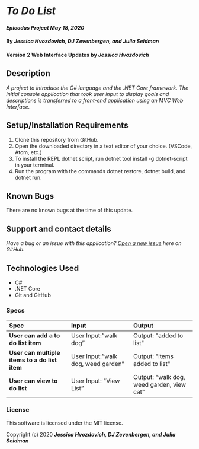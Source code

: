 # _To Do List_

#### _Epicodus Project May 18, 2020_

#### By _**Jessica Hvozdovich, DJ Zevenbergen, and Julia Seidman**_
#### Version 2 Web Interface Updates by _**Jessica Hvozdovich**_

## Description

_A project to introduce the C# language and the .NET Core framework. The initial console application that took user input to display goals and descriptions is transferred to a front-end application using an MVC Web Interface._

## Setup/Installation Requirements

1. Clone this repository from GitHub.
2. Open the downloaded directory in a text editor of your choice.
  (VSCode, Atom, etc.)
3. To install the REPL dotnet script, run dotnet tool install -g dotnet-script in your terminal.
4. Run the program with the commands dotnet restore, dotnet build, and dotnet run.

## Known Bugs

There are no known bugs at the time of this update.
 
## Support and contact details

_Have a bug or an issue with this application? [Open a new issue](https://github.com/jhvozdovich/to-do-list-1) here on GitHub._

## Technologies Used

* C#
* .NET Core
* Git and GitHub

### Specs
| Spec | Input | Output |
| :------------- | :------------- | :------------- |
| **User can add a to do list item** | User Input:”walk dog” | Output: "added to list" |
| **User can multiple items to a do list item** | User Input:”walk dog, weed garden” | Output: "items added to list" |
| **User can view to do list** | User Input: "View List” | Output: "walk dog, weed garden, view cat" |

### License

This software is licensed under the MIT license.

Copyright (c) 2020 **_Jessica Hvozdovich, DJ Zevenbergen, and Julia Seidman_**